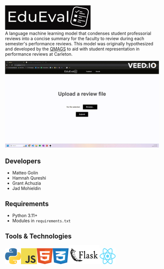 
<img height = "80" width = "280" src="application\webapp\public\edueval logo2.jpg"/> <br>
A language machine learning model that condenses student professorial reviews into a concise summary for the faculty to
review during each semester's performance reviews. This model was originally hypothesized and developed by the 
[QMAGS](#developers) to aid with student representation in performance reviews at Carleton.

![EduEval in action](application/webapp/public/edueval.gif)

## Developers
- Matteo Golin
- Hamnah Qureshi
- Grant Achuzia
- Jad Mohieldin

## Requirements
- Python 3.11+
- Modules in `requirements.txt`

## Tools & Technologies
<img height="52" width="52" src="application\webapp\public\python.svg"/><img height="52" width="52" src="application\webapp\public\javascript.svg"/><img height="52" width="52" src="application\webapp\public\html5.svg"/><img height="52" width="52" src="application\webapp\public\css3.svg"/><img height="62" width="102" src="application\webapp\public\flask.svg"/><img height="52" width="52" src="application\webapp\public\react.svg"/>